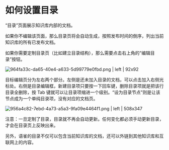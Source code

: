 # 如何设置目录

“目录”页面展示知识库内部的文档。

如果你不编辑该页面，那么目录页将会自动生成，按照发布时间的倒序，列出当前知识库的所有已发布文档。

如果你需要定制目录页（比如建立目录结构），那么需要点击右上角的“编辑目录”按钮。

![964fa33c-da65-40e4-a633-5d99779e0fbd.png | left | 92x92](https://lark-assets-prod.oss-cn-hangzhou.aliyuncs.com/2017/png/460f1655-a51c-4f62-acac-a20fcc4b8c48.png "")

目标编辑页分为左右两个部分。左侧是还未加入目录的文档，可以点击加入右侧光标处。右侧是目录编辑框，新建目录项只要按一下回车键，删除目录项就是把该行目录全删除，按 Tab 键就可以让目录项缩进一个级别。“设为目录节点”则是让该节点成为一个单纯目录项，没有对应的文档页。

![956a4c82-7ebd-4a73-a5a3-9fa09e4464f1.png | left | 508x347](https://lark-assets-prod.oss-cn-hangzhou.aliyuncs.com/2017/png/99be2dec-8ea7-4e5b-972e-3beffc80677c.png "")

注意：一旦定制了目录，目录就不再会自动更新。任何变化都必须手动更新目录，才会在目录页上反映出来。

另外，语雀的目录不仅可以包含当前知识库的文档，还可以外链到其他知识库和互联网上的内容。
